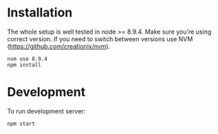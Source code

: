 


# Installation
The whole setup is well tested in node >= 8.9.4. Make sure you're using correct version. If you need to switch between versions use NVM (https://github.com/creationix/nvm).

```
nvm use 8.9.4
npm install
```

# Development
To run development server:
```
npm start